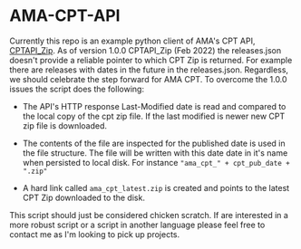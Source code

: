 # AMA-CPT-API

Currently this repo is an example python client of AMA's CPT API, [CPTAPI_Zip](https://platform.ama-assn.org/ama/#/devportal/portal/api). As of version 1.0.0 CPTAPI_Zip (Feb 2022) the releases.json doesn't provide a reliable pointer to which CPT Zip is returned. For example there are releases with dates in the future in the releases.json. Regardless, we should celebrate the step forward for AMA CPT. To overcome the 1.0.0 issues the script does the following:

* The API's HTTP response Last-Modified date is read and compared to the local copy of the cpt zip file. If the last modified is newer new CPT zip file is downloaded.

* The contents of the file are inspected for the published date is used in the file structure. The file will be written with  this date date in it's name when persisted to local disk. For instance ```"ama_cpt_" + cpt_pub_date + ".zip"```

* A hard link called ```ama_cpt_latest.zip``` is created and points to the latest CPT Zip downloaded to the disk.

This script should just be considered chicken scratch. If are interested in a more robust script or a script in another language please feel free to contact me as I'm looking to pick up projects.
